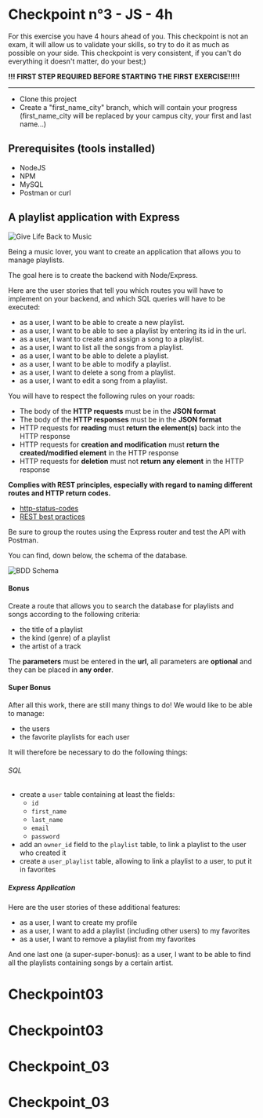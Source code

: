 # Checkpoint n°3 - JS - **4h**

For this exercise you have 4 hours ahead of you. This checkpoint is not an exam, it will allow us to validate your skills, so try to do it as much as possible on your side.
This checkpoint is very consistent, if you can't do everything it doesn't matter, do your best;)

**!!! FIRST STEP REQUIRED BEFORE STARTING THE FIRST EXERCISE!!!!!**

-----------------------------------
* Clone this project
* Create a "first_name_city" branch, which will contain your progress (first_name_city will be replaced by your campus city, your first and last name...)

## Prerequisites (tools installed)

- NodeJS
- NPM
- MySQL
- Postman or curl


## A playlist application with Express

![Give Life Back to Music](https://laughingsquid.com/wp-content/uploads/2013/05/givelifebacktomusic5.gif)

Being a music lover, you want to create an application that allows you to manage playlists.

The goal here is to create the backend with Node/Express.

Here are the user stories that tell you which routes you will have to implement on your backend, and which SQL queries will have to be executed:

- as a user, I want to be able to create a new playlist.
- as a user, I want to be able to see a playlist by entering its id in the url.
- as a user, I want to create and assign a song to a playlist.
- as a user, I want to list all the songs from a playlist.
- as a user, I want to be able to delete a playlist.
- as a user, I want to be able to modify a playlist.
- as a user, I want to delete a song from a playlist.
- as a user, I want to edit a song from a playlist.

You will have to respect the following rules on your roads:
- The body of the **HTTP requests** must be in the **JSON format**
- The body of the **HTTP responses** must be in the **JSON format**
- HTTP requests for **reading** must **return the element(s)** back into the HTTP response
- HTTP requests for **creation and modification** must **return the created/modified element** in the HTTP response
- HTTP requests for **deletion** must not **return any element** in the HTTP response

**Complies with REST principles, especially with regard to naming different routes and HTTP return codes.**
- [http-status-codes](https://restfulapi.net/http-status-codes/)
- [REST best practices](https://blog.mwaysolutions.com/2014/06/05/10-best-practices-for-better-restful-api/)

Be sure to group the routes using the Express router and test the API with Postman.

You can find, down below, the schema of the database.

![BDD Schema](https://github.com/WildCodeSchool/checkpoint-3-node/blob/master/checkpoint3_js_db_schema.png)

#### Bonus

Create a route that allows you to search the database for playlists and songs according to the following criteria:

- the title of a playlist
- the kind (genre) of a playlist
- the artist of a track

The **parameters** must be entered in the **url**, all parameters are **optional** and they can be placed in **any order**.

#### Super Bonus

After all this work, there are still many things to do! We would like to be able to manage:

- the users
- the favorite playlists for each user

It will therefore be necessary to do the following things:

###### SQL

- create a `user` table containing at least the fields:
    - `id`
    - `first_name`
    - `last_name`
    - `email`
    - `password`
- add an `owner_id` field to the `playlist` table, to link a playlist to the user who created it
- create a `user_playlist` table, allowing to link a playlist to a user, to put it in favorites

##### Express Application

Here are the user stories of these additional features:

- as a user, I want to create my profile
- as a user, I want to add a playlist (including other users) to my favorites
- as a user, I want to remove a playlist from my favorites

And one last one (a super-super-bonus): as a user, I want to be able to find all the playlists containing songs by a certain artist.
# Checkpoint03
# Checkpoint03
# Checkpoint_03
# Checkpoint_03
